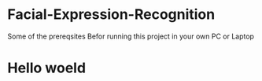 # Facial-Expression-Recognition
Some of the prereqsites Befor running this project in your own PC or Laptop

<h1>Hello woeld </h1>
